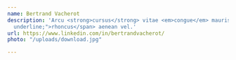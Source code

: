 ```yaml
---
name: Bertrand Vacherot
description: 'Arcu <strong>cursus</strong> vitae <em>congue</em> mauris <span style="text-decoration:
  underline;">rhoncus</span> aenean vel.'
url: https://www.linkedin.com/in/bertrandvacherot/
photo: "/uploads/download.jpg"

---
```

